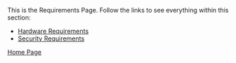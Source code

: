 This is the Requirements Page. Follow the links to see everything within this section:
- [Hardware Requirements](https://github.com/SirRexOfRider/CYBR404-UNK-Oregon-Trail/blob/main/Project/Requirements/HardwareRequirements.md)
- [Security Requirements](https://github.com/SirRexOfRider/CYBR404-UNK-Oregon-Trail/blob/main/Project/Requirements/SecurityRequirements.md)







[Home Page](https://github.com/SirRexOfRider/CYBR404-UNK-Oregon-Trail/tree/main)
